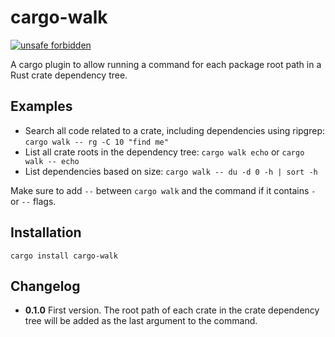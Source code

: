 cargo-walk
==========

[![unsafe forbidden](https://img.shields.io/badge/unsafe-forbidden-success.svg)](https://github.com/rust-secure-code/safety-dance/)

A cargo plugin to allow running a command for each package root path in a
Rust crate dependency tree.

Examples
--------

 - Search all code related to a crate, including dependencies using ripgrep:
   `cargo walk -- rg -C 10 "find me"`
 - List all crate roots in the dependency tree:
   `cargo walk echo` or `cargo walk -- echo`
 - List dependencies based on size:
   `cargo walk -- du -d 0 -h | sort -h`

Make sure to add `--` between `cargo walk` and the command if it contains `-`
or `--` flags.

Installation
------------

`cargo install cargo-walk`

Changelog
---------

 - __0.1.0__ First version. The root path of each crate in the crate dependency
   tree will be added as the last argument to the command.


